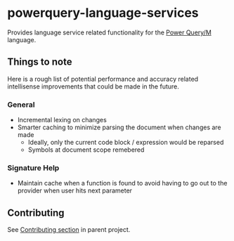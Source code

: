 # powerquery-language-services

Provides language service related functionality for the [Power Query/M](https://docs.microsoft.com/en-us/power-query/) language.

## Things to note

Here is a rough list of potential performance and accuracy related intellisense improvements that could be made in the future.

### General

-   Incremental lexing on changes
-   Smarter caching to minimize parsing the document when changes are made
    -   Ideally, only the current code block / expression would be reparsed
    -   Symbols at document scope remebered

### Signature Help

-   Maintain cache when a function is found to avoid having to go out to the provider when user hits next parameter

## Contributing

See [Contributing section](https://github.com/microsoft/vscode-powerquery/blob/master/README.md#contributing) in parent project.
